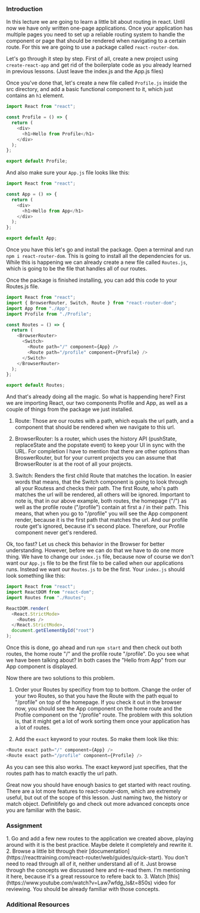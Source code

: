 ### Introduction

In this lecture we are going to learn a little bit about routing in react. Until now we have only written one-page applications. Once your application has multiple pages you need to set up a reliable routing system to handle the component or page that should be rendered when navigating to a certain route. For this we are going to use a package called `react-router-dom`.

Let's go through it step by step. First of all, create a new project using `create-react-app` and get rid of the boilerplate code as you already learned in previous lessons. (Just leave the index.js and the App.js files)

Once you've done that, let's create a new file called `Profile.js` inside the src directory, and add a basic functional component to it, which just contains an `h1` element.

```javascript
import React from "react";

const Profile = () => {
  return (
    <div>
      <h1>Hello from Profile</h1>
    </div>
  );
};

export default Profile;
```

And also make sure your `App.js` file looks like this:

```javascript
import React from "react";

const App = () => {
  return (
    <div>
      <h1>Hello from App</h1>
    </div>
  );
};

export default App;
```

Once you have this let's go and install the package. Open a terminal and run `npm i react-router-dom`. This is going to install all the dependencies for us.
While this is happening we can already create a new file called `Routes.js`, which is going to be the file that handles all of our routes.

Once the package is finished installing, you can add this code to your Routes.js file.

```javascript
import React from "react";
import { BrowserRouter, Switch, Route } from "react-router-dom";
import App from "./App";
import Profile from "./Profile";

const Routes = () => {
  return (
    <BrowserRouter>
      <Switch>
        <Route path="/" component={App} />
        <Route path="/profile" component={Profile} />
      </Switch>
    </BrowserRouter>
  );
};

export default Routes;
```

And that's already doing all the magic. So what is happending here? First we are importing React, our two components Profile and App, as well as a couple of things from the package we just installed.

1. Route: Those are our routes with a path, which equals the url path, and a component that should be rendered when we navigate to this url.

2. BrowserRouter: Is a router, which uses the history API (pushState, replaceState and the popstate event) to keep your UI in sync with the URL. For completion I have to mention that there are other options than BroswerRouter, but for your current projects you can assume that BrowserRouter is at the root of all your projects.

3. Switch: Renders the first child Route that matches the location. In easier words that means, that the Switch component is going to look through all your Routess and checks their path. The first Route, who's path matches the url will be rendered, all others will be ignored. Important to note is, that in our above example, both routes, the homepage ("/") as well as the profile route ("/profile") contain at first a / in their path. This means, that when you go to "/profile" you will see the App component render, because it is the first path that matches the url. And our profile route get's ignored, because it's second place. Therefore, our Profile component never get's rendered.

Ok, too fast? Let us check this behavior in the Browser for better understanding. However, before we can do that we have to do one more thing. We have to change our `index.js` file, because now of course we don't want our `App.js` file to be the first file to be called when our applications runs. Instead we want our `Routes.js` to be the first. Your `index.js` should look something like this:

```javascript
import React from "react";
import ReactDOM from "react-dom";
import Routes from "./Routes";

ReactDOM.render(
  <React.StrictMode>
    <Routes />
  </React.StrictMode>,
  document.getElementById("root")
);
```

Once this is done, go ahead and run `npm start` and then check out both routes, the home route "/" and the profile route "/profile".
Do you see what we have been talking about? In both cases the "Hello from App" from our App component is displayed.

Now there are two solutions to this problem.

1. Order your Routes by specificy from top to bottom. Change the order of your two Routes, so that you have the Route with the path equal to "/profile" on top of the homepage. If you check it out in the browser now, you should see the App component on the home route and the Profile component on the "/profile" route. The problem with this solution is, that it might get a lot of work sorting them once your application has a lot of routes.

2. Add the `exact` keyword to your routes. So make them look like this:

```javascript
<Route exact path="/" component={App} />
<Route exact path="/profile" component={Profile} />

```

As you can see this also works. The exact keyword just specifies, that the routes path has to match exactly the url path.

Great now you should have enough basics to get started with react routing. There are a lot more features to react-router-dom, which are extremely useful, but out of the scope of this lesson. Just naming two, the history or match object. Definitifely go and check out more advanced concepts once you are familiar with the basic.

### Assignment

<div class="lesson-content__panel" markdown="1">
1. Go and add a few new routes to the application we created above, playing around with it is the best practice. Maybe delete it completely and rewrite it.
2. Browse a little bit through their [documentation](https://reacttraining.com/react-router/web/guides/quick-start). You don't need to read through all of it, neither understand all of it. Just browse through the concepts we discussed here and re-read them. I'm mentioning it here, because it's a great ressource to refere back to.
3. Watch [this](https://www.youtube.com/watch?v=Law7wfdg_ls&t=850s) video for reviewing. You should be already familiar with those concepts.
</div>

### Additional Resources
